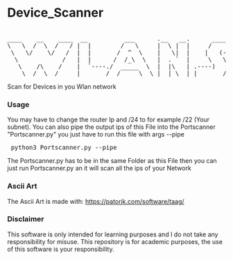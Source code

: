 # Device_Scanner
<pre>

____    __    ____  __          ___      .__   __.      _______.  ______     ___      .__   __. .__   __.  _______ .______      
\   \  /  \  /   / |  |        /   \     |  \ |  |     /       | /      |   /   \     |  \ |  | |  \ |  | |   ____||   _  \     
 \   \/    \/   /  |  |       /  ^  \    |   \|  |    |   (----`|  ,----'  /  ^  \    |   \|  | |   \|  | |  |__   |  |_)  |    
  \            /   |  |      /  /_\  \   |  . `  |     \   \    |  |      /  /_\  \   |  . `  | |  . `  | |   __|  |      /     
   \    /\    /    |  `----./  _____  \  |  |\   | .----)   |   |  `----./  _____  \  |  |\   | |  |\   | |  |____ |  |\  \----.
    \__/  \__/     |_______/__/     \__\ |__| \__| |_______/     \______/__/     \__\ |__| \__| |__| \__| |_______|| _| `._____|
</pre>
Scan for Devices in you Wlan network  

### Usage
You may have to change the router Ip and /24 to for example /22 (Your subnet).
You can also pipe the output ips of this File into the Portscanner "Portscanner.py" you just have to run this file with args --pipe  
<pre> python3 Portscanner.py --pipe </pre>
The Portscanner.py has to be in the same Folder as this File then you can just run Portscanner.py an it will scan all the ips of your Network

### Ascii Art  
The Ascii Art is made with: https://patorjk.com/software/taag/

### Disclaimer
This software is only intended for learning purposes and I do not take any responsibility for misuse. 
This repository is for academic purposes, the use of this software is your responsibility.
